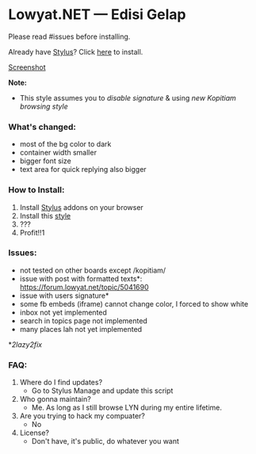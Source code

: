# Lowyat.NET — Edisi Gelap

Please read #issues before installing.

Already have [Stylus][stylus]? Click [here][install] to install.

[Screenshot][screenshot]

**Note:**

- This style assumes you to _disable signature_ & using _new Kopitiam browsing style_

### What's changed:

- most of the bg color to dark
- container width smaller
- bigger font size
- text area for quick replying also bigger

### How to Install:

1. Install [Stylus][stylus] addons on your browser
2. Install this [style][install]
3. ???
4. Profit!!1

### Issues:

- not tested on other boards except /kopitiam/
- issue with post with formatted texts*: https://forum.lowyat.net/topic/5041690
- issue with users signature*
- some fb embeds (iframe) cannot change color, I forced to show white
- inbox not yet implemented
- search in topics page not implemented
- many places lah not yet implemented

**2lazy2fix*

### FAQ:

1. Where do I find updates?
    - Go to Stylus Manage and update this script
2. Who gonna maintain?
    - Me. As long as I still browse LYN during my entire lifetime.
3. Are you trying to hack my compuater?
    - No
4. License?
    - Don't have, it's public, do whatever you want


[stylus]: https://add0n.com/stylus.html
[install]: https://github.com/aemxn/lyn-gelap/raw/master/lyn-gelap.user.css
[screenshot]: https://github.com/aemxn/lyn-gelap/tree/master/screenshot